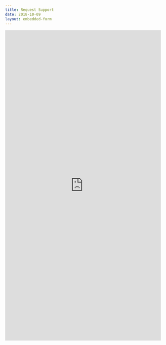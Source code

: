 ```yaml
---
title: Request Support
date: 2018-10-09
layout: embedded-form
---
```

<iframe src="https://docs.google.com/forms/d/e/1FAIpQLSeZP9bWdoCHoI-iQLc25VgzJOfYx1Adq9LEEMXdY2igNfIKuQ/viewform?embedded=true" width="100%" height="1000" frameborder="0" marginheight="0" marginwidth="0">Loading...</iframe>

